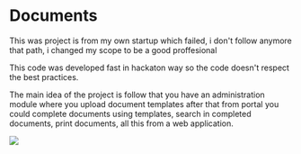 Documents
=========
<p>
This was project is from my own startup which failed, i don't follow anymore that path, i changed my scope to be a good proffesional
</p>
<p>
This code was developed fast in hackaton way so the code doesn't respect the best practices.
</p>
<p>
The main idea of the project is follow that you have an administration module where you upload document templates after that from portal you could complete documents using templates, search in completed documents, print documents, all this from a web application.
</p>
<img src="http://i.imgur.com/QXdXWhf.png?1">

